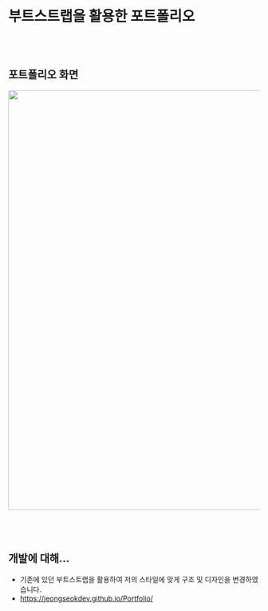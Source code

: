 # 부트스트랩을 활용한 포트폴리오

</br>
</br>

## 포트폴리오 화면
<div>
  <img width="840" src="https://user-images.githubusercontent.com/46414224/96336948-0f369c80-10be-11eb-81cf-2c4cdddd4ccd.PNG">
</div>  

</br>
</br>
</br>

## 개발에 대해...
 - 기존에 있던 부트스트랩을 활용하여 저의 스타일에 맞게 구조 및 디자인을 변경하였습니다. 
 - https://jeongseokdev.github.io/Portfolio/
</br>
